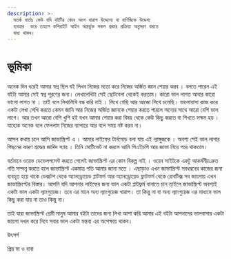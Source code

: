 ```yaml
---
description: >-
  সতর্ক বার্তাঃ কেউ যদি বইটির কোন অংশ খারাপ উদ্দেশ্যে বা বাণিজ্যিক উদ্দেশ্য
  ব্যবহার  করে তাহলে কপিরাইট আইন অন্তর্ভুক্ত সকল প্রকার প্রক্রিয়া অনুসরণ করতে
  বাধ্য থাকব।
---
```


# ভূমিকা

অনেক দিন ধরেই আমার স্বপ্ন ছিল বই লিখব নিজের মতো করে নিজের অর্জিত জ্ঞান শেয়ার করব । বলতে পারেন এই বইটা আমার সেই স্বপ্ন পূরণের জন্য। লেখালেখিটা সেই ছোটবেলা থেকেই করতাম। কারো ভাল লাগত আবার কারো ভালো লাগত না । তাই বলে লিখালিখি বন্ধ করি নাই । লিখে গেছি আর আজো লিখে চলেছি। ভালোবাসা কাজ করে একটা লেখা লেখি করতে কেমন জানি আর নিজের অর্জিত জ্ঞানকে শেয়ার করতে পারলে অন্যের সাথে আরো বেশি ভাল লাগে। আর তখন আরো বেশি খুশি হই যখন আমার শেয়ার করা বিষয় থেকে কেউ কিছু করতে বা শিখতে সক্ষম হয় । যাহোক অনেক বলে ফেললাম নিজের ব্যাপারে আর বলে সময় নষ্ট করব না।

আসল কথায় চলে আসি জাভাস্ক্রিপ্ট এ । আমার লাইফের টার্নমোড় বলা যায় এই ল্যাঙ্গুজকে । অবশ্য সেই ভাল লাগার পিছনের কারণ শ্রদ্ধেয় জাদিদ স্যার । তিনি মোটিভেট না করলে আমি পিএইচপি আর জাভা নিয়ে পরে থাকতাম।

বর্তমানে ওয়েভ ডেভেলপমেন্ট করতে গেলেই জাভাস্ক্রিপ্ট এর কোন বিকল্প নাই । ওয়েব সাইটকে একটু আকর্ষনীয় দ্রুত গতি সম্পন্ন করতে হলে জাভাস্ক্রিপ্ট একমাত্র গতি আমার জানা মতে । এছাড়াও এখন জাভাস্ক্রিপ্ট সবধরনের কাজের জন্য ব্যবহৃত হয়ে থাকে ডেক্সটপ থেকে অ্যানড্রোয়েড প্লাটফর্ম আর অ্যানড্রোয়েড ফ্লাটফর্ম থেকে রোবটিক্স সব জায়গায় এখন জাভাস্ক্রিপ্টের বিস্তার। আপনি যদি আপনার লাইফের জন্য ভাল একটা প্লাটফ্রর্ম বানাতে চান তাইলে জাভাস্ক্রিপ্ট অবশ্যই একটা ভাল একটা ল্যাংগুয়েজ। তবে এর মানে অন্য ল্যাংগুয়েজ খারাপ। তা কিন্তু না বা অন্য ল্যাংগুয়েজ এর মাধ্যমে ভাল কিছু করা যায় না তাও কিন্তু না।

তাই যারা জাভাস্ক্রিপ্ট প্রেমী মানুষ আমার বইটা তাদের জন্য লিখা আশা করি আমার এই বইটা আপনাদের ভালবাসার একটা জায়গা দখল করে নিবে সবার ভাল একটা মন্তব্য এর অপেক্ষায় থাকব।

উৎসর্গ

প্রিয় মা ও বাবা
